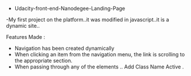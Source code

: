 - Udacity-front-end-Nanodegee-Landing-Page

-My first project on the platform..it was modified in javascript..it is a dynamic site..

Features Made :

- Navigation has been created dynamically
- When clicking an item from the navigation menu, the link is scrolling to the appropriate section.
- When passing through any of the elements
  .. Add Class Name Active .
